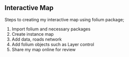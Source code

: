 ## Interactive Map
Steps to creating my interactive map using folium package;
1. Import folium and necessary packages
2. Create instance map
3. Add data, roads network
4. Add folium objects such as Layer control
5. Share my map online for review
